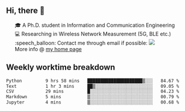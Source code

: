 <h2 > Hi, there 👋 </h3>

<div >
 <ul>
 🎓 A Ph.D. student in Information and Communication Engineering <br>
 💻 Researching in Wireless Network Measurement (5G, BLE etc.)<br>
 :speech_balloon: Contact me through email if possible: <a href="mailto:ethanjia@sjtu.edu.cn"><img src="https://img.shields.io/badge/-ethanjia@sjtu.edu.cn-c14438?style=plastic&logo=Gmail&logoColor=white&link=mailto:mailto:ethanjia@sjtu.edu.cn"></a> <br>
  More info @ <a href="https://haifengjia.github.io">my home page</a>
 </ul>
</div>

<h2 >
Weekly worktime breakdown
</h1>


<!--START_SECTION:waka-->

```txt
Python         9 hrs 58 mins   █████████████████████▒░░░   84.67 %
Text           1 hr 3 mins     ██▒░░░░░░░░░░░░░░░░░░░░░░   09.05 %
CSV            29 mins         █░░░░░░░░░░░░░░░░░░░░░░░░   04.23 %
Markdown       5 mins          ▒░░░░░░░░░░░░░░░░░░░░░░░░   00.79 %
Jupyter        4 mins          ▒░░░░░░░░░░░░░░░░░░░░░░░░   00.68 %
```

<!--END_SECTION:waka-->


